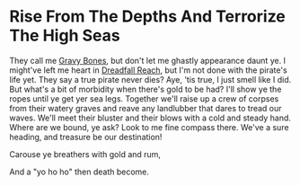 # Rise From The Depths And Terrorize The High Seas

They call me [Gravy Bones](../../heroes-of-rathe/gravy-about.md), but don't let me ghastly appearance daunt ye. I might've left me heart in [Dreadfall Reach](../../regions/high-seas/dreadfall-reach/dreadfall-reach.md), but I'm not done with the pirate's life yet. They say a true pirate never dies? Aye, 'tis true, I just smell like I did. But what's a bit of morbidity when there's gold to be had? I'll show ye the ropes until ye get yer sea legs. Together we'll raise up a crew of corpses from their watery graves and reave any landlubber that dares to tread our waves. We'll meet their bluster and their blows with a cold and steady hand. Where are we bound, ye ask? Look to me fine compass there. We've a sure heading, and treasure be our destination!

Carouse ye breathers with gold and rum,

And a "yo ho ho" then death become.
